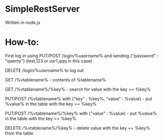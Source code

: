 SimpleRestServer
================

Written in node.js

How-to:
=======

First log in using PUT/POST /login/%username% and sending {"password" : "qwerty"} (test,123 or usr1,qqq in this case)

DELETE /login/%username% to log out

GET /%vtablename% - contents of %tablename%

GET /%vtablename%/%key% - search for value with the key == %key%

PUT/POST /%vtablename% with {"key" : %key%, "value" : %value} - put %value% in the table with the key == %key%

PUT/POST /%vtablename%/%key% with {"value" : %value} - put %value% in the table with the key == %key%

DELETE /%vtablename%/%key% - delete value with the key == %key% from the table
